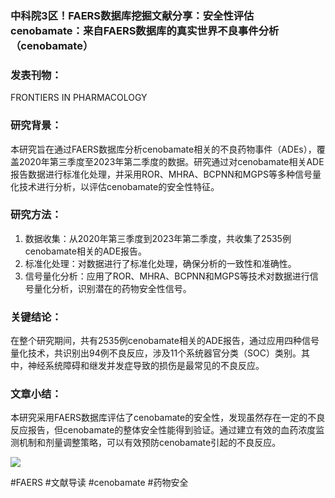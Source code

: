 ### 中科院3区！FAERS数据库挖掘文献分享：安全性评估cenobamate：来自FAERS数据库的真实世界不良事件分析（cenobamate）

### 发表刊物：
FRONTIERS IN PHARMACOLOGY

### 研究背景：
本研究旨在通过FAERS数据库分析cenobamate相关的不良药物事件（ADEs），覆盖2020年第三季度至2023年第二季度的数据。研究通过对cenobamate相关ADE报告数据进行标准化处理，并采用ROR、MHRA、BCPNN和MGPS等多种信号量化技术进行分析，以评估cenobamate的安全性特征。

### 研究方法：
1. 数据收集：从2020年第三季度到2023年第二季度，共收集了2535例cenobamate相关的ADE报告。
2. 标准化处理：对数据进行了标准化处理，确保分析的一致性和准确性。
3. 信号量化分析：应用了ROR、MHRA、BCPNN和MGPS等技术对数据进行信号量化分析，识别潜在的药物安全性信号。

### 关键结论：
在整个研究期间，共有2535例cenobamate相关的ADE报告，通过应用四种信号量化技术，共识别出94例不良反应，涉及11个系统器官分类（SOC）类别。其中，神经系统障碍和继发并发症导致的损伤是最常见的不良反应。

### 文章小结：
本研究采用FAERS数据库评估了cenobamate的安全性，发现虽然存在一定的不良反应报告，但cenobamate的整体安全性能得到验证。通过建立有效的血药浓度监测机制和剂量调整策略，可以有效预防cenobamate引起的不良反应。

![](https://cdn.ncbi.nlm.nih.gov/pmc/blobs/3ae1/10978795/fa8ee2babbd4/fphar-15-1369384-g001.jpg)

#FAERS #文献导读 #cenobamate #药物安全